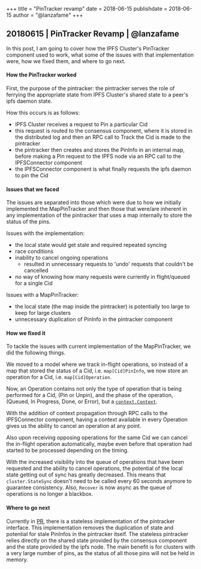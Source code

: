 +++
title = "PinTracker revamp"
date = 2018-06-15
publishdate = 2018-06-15
author = "@lanzafame"
+++

## 20180615 | PinTracker Revamp | @lanzafame

In this post, I am going to cover how the IPFS Cluster's PinTracker component used to work, what some of the issues with that implementation were, how we fixed them, and where to go next.

#### How the PinTracker worked

First, the purpose of the pintracker: the pintracker serves the role of ferrying the appropriate state from IPFS Cluster's shared state to a peer's ipfs daemon state.

How this occurs is as follows:
- IPFS Cluster receives a request to Pin a particular Cid
- this request is routed to the consensus component, where it is stored in the distributed log and then an RPC call to Track the Cid is made to the pintracker
- the pintracker then creates and stores the PinInfo in an internal map, before making a Pin request to the IPFS node via an RPC call to the IPFSConnector component
- the IPFSConnector component is what finally requests the ipfs daemon to pin the Cid

#### Issues that we faced

The issues are separated into those which were due to how we initially implemented the MapPinTracker and then those that were/are inherent in any implementation of the pintracker that uses a map internally to store the status of the pins.

Issues with the implementation:

- the local state would get stale and required repeated syncing
- race conditions
- inability to cancel ongoing operations
  - resulted in unnecessary requests to 'undo' requests that couldn't be cancelled
- no way of knowing how many requests were currently in flight/queued for a single Cid

Issues with a MapPinTracker:

- the local state (the map inside the pintracker) is potentially too large to keep for large clusters
- unnecessary duplication of PinInfo in the pintracker component

#### How we fixed it

To tackle the issues with current implementation of the MapPinTracker, we did the following things. 

We moved to a model where we track in-flight operations, so instead of a map that stored the status of a Cid, i.e. `map[Cid]PinInfo`, we now store an operation for a Cid, i.e. `map[Cid]Operation`. 

Now, an Operation contains not only the type of operation that is being performed for a Cid, (Pin or Unpin), and the phase of the operation, (Queued, In Progress, Done, or Error), but a [`context.Context`](https://golang.org/pkg/context).

With the addition of context propagation through RPC calls to the IPFSConnector component, having a context available in every Operation gives us the ability to cancel an operation at any point.

Also upon receiving opposing operations for the same Cid we can cancel the in-flight operation automatically, maybe even before that operation had started to be processed depending on the timing. 

With the increased visibility into the queue of operations that have been requested and the ability to cancel operations, the potential of the local state getting out of sync has greatly decreased. This means that `cluster.StateSync` doesn't need to be called every 60 seconds anymore to guarantee consistency. Also, `Recover` is now async as the queue of operations is no longer a blackbox.

####  Where to go next

Currently in [PR](https://github.com/ipfs-cluster/ipfs-cluster/pull/460), there is a stateless implementation of the pintracker interface. This implementation removes the duplication of state and potential for stale PinInfos in the pintracker itself. The stateless pintracker relies directly on the shared state provided by the consensus component and the state provided by the ipfs node.
The main benefit is for clusters with a very large number of pins, as the status of all those pins will not be held in memory. 
